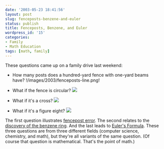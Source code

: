 ```yaml
---
date: '2003-05-23 18:41:56'
layout: post
slug: fenceposts-benzene-and-euler
status: publish
title: Fenceposts, Benzene, and Euler
wordpress_id: '15'
categories:
- Family
- Math Education
tags: [math, family]
---
```


These questions came up on a family drive last weekend:

* How many posts does a hundred-yard fence with one-yard beams have? !/images/2003/fenceposts-line.png!

* What if the fence is circular? ![](/images/2003/fenceposts-circle.png)

* What if it's a cross? ![](/images/2003/fenceposts-cross.png)

* What if it's a figure eight? ![](/images/2003/fenceposts-eight.png)

The first question illustrates [fencepost error](http://www.google.com/search?q=fencepost+error).  The second relates to the [discovery of the benzene ring](http://www.google.com/search?q=discovery+benzene).  And the last leads to [Euler's Formula](http://www.google.com/search?q=euler%27s+formula).  These three questions are from three different fields (computer science, chemistry, and math), but they're all variants of the same question.  (Of course that question is mathematical.  That's the point of math.)
